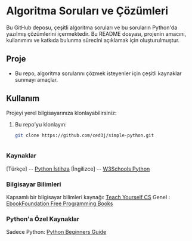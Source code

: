 # Algoritma Soruları ve Çözümleri

Bu GitHub deposu, çeşitli algoritma soruları ve bu soruların Python'da yazılmış çözümlerini içermektedir. 
Bu README dosyası, projenin amacını, kullanımını ve katkıda bulunma sürecini açıklamak için oluşturulmuştur.



## Proje

- Bu repo, algoritma sorularını çözmek isteyenler için çeşitli kaynaklar sunmayı amaçlar.



## Kullanım

Projeyi yerel bilgisayarınıza klonlayabilirsiniz:

1. Bu repo'yu klonlayın:
   ```bash
   git clone https://github.com/ced3j/simple-python.git



### Kaynaklar

[Türkçe] -- [Python İstihza](https://python-istihza.yazbel.com/index.html)
[İngilizce] -- [W3Schools Python](https://www.w3schools.com/python/)

### Bilgisayar Bilimleri

Kapsamlı bir bilgisayar bilimleri kaynağı: [Teach Yourself CS](https://teachyourselfcs.com)
Genel : [EbookFoundation Free Programming Books](https://github.com/EbookFoundation/free-programming-books/blob/main/courses/free-courses-en.md#python)

### Python'a Özel Kaynaklar

Sadece Python: [Python Beginners Guide](https://wiki.python.org/moin/BeginnersGuide/Programmers)

